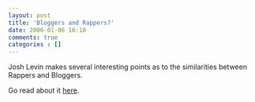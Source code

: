 ```yaml
---
layout: post
title: 'Bloggers and Rappers?'
date: 2006-01-06 16:10
comments: true
categories : []
---  
```


Josh Levin makes several interesting points as to the similarities between Rappers and Bloggers.

Go read about it <a href="http://www.slate.com/id/2113913/">here</a>.



